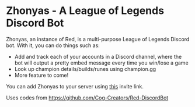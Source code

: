 # Zhonyas - A League of Legends Discord Bot
Zhonyas, an instance of Red, is a multi-purpose League of Legends Discord bot. With it, you can do things such as:
 - Add and track each of your accounts in a Discord channel, where the bot will output a pretty embed message every time you win/lose a game
 - Look up champion details/builds/runes using champion.gg
 - More feature to come!

You can add Zhonyas to your server using [this](https://discordapp.com/oauth2/authorize?client_id=459894658919694356&scope=bot) invite link. 

Uses codes from https://github.com/Cog-Creators/Red-DiscordBot

